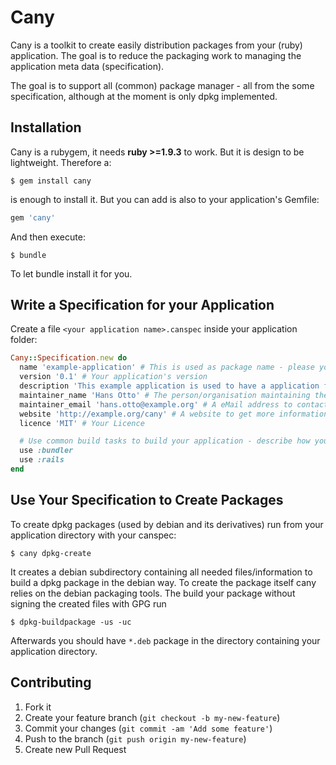 # Cany

Cany is a toolkit to create easily distribution packages from your (ruby) application. The goal is to reduce the packaging work to managing the application meta data (specification).

The goal is to support all (common) package manager - all from the some specification, although at the moment is only dpkg implemented.


## Installation

Cany is a rubygem, it needs **ruby >=1.9.3** to work. But it is design to be lightweight. Therefore a:

    $ gem install cany

is enough to install it. But you can add is also to your application's Gemfile:

```ruby
gem 'cany'
```

And then execute:

    $ bundle

To let bundle install it for you.


## Write a Specification for your Application

Create a file ``<your application name>.canspec`` inside your application folder:

```ruby
Cany::Specification.new do
  name 'example-application' # This is used as package name - please you only ASCII letters, - and literals.
  version '0.1' # Your application's version
  description 'This example application is used to have a application for that this README can describe how it is packaged with cany' # A short description for you application. Should not longer than a few paragraphs
  maintainer_name 'Hans Otto' # The person/organisation maintaining the package
  maintainer_email 'hans.otto@example.org' # A eMail address to contact the maintainer
  website 'http://example.org/cany' # A website to get more information about the application
  licence 'MIT' # Your Licence

  # Use common build tasks to build your application - describe how your application needs to be build
  use :bundler
  use :rails
end
```

## Use Your Specification to Create Packages

To create dpkg packages (used by debian and its derivatives) run from your application directory with your canspec:

    $ cany dpkg-create

It creates a debian subdirectory containing all needed files/information to build a dpkg package in the debian way. To create the package itself cany relies on the debian packaging tools. The build your package without signing the created files with GPG run

    $ dpkg-buildpackage -us -uc

Afterwards you should have ``*.deb`` package in the directory containing your application directory.


## Contributing

1. Fork it
2. Create your feature branch (`git checkout -b my-new-feature`)
3. Commit your changes (`git commit -am 'Add some feature'`)
4. Push to the branch (`git push origin my-new-feature`)
5. Create new Pull Request
